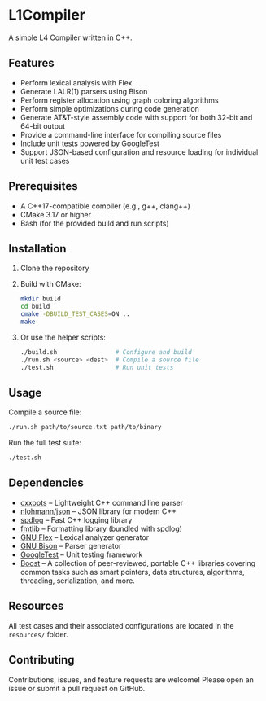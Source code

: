 # L1Compiler

A simple L4 Compiler written in C++.

## Features

* Perform lexical analysis with Flex
* Generate LALR(1) parsers using Bison
* Perform register allocation using graph coloring algorithms
* Perform simple optimizations during code generation
* Generate AT&T-style assembly code with support for both 32-bit and 64-bit
  output
* Provide a command-line interface for compiling source files
* Include unit tests powered by GoogleTest
* Support JSON-based configuration and resource loading for individual unit test
  cases

## Prerequisites

* A C++17-compatible compiler (e.g., g++, clang++)
* CMake 3.17 or higher
* Bash (for the provided build and run scripts)

## Installation

1. Clone the repository

2. Build with CMake:

   ```bash
   mkdir build
   cd build
   cmake -DBUILD_TEST_CASES=ON .. 
   make
   ```

3. Or use the helper scripts:

   ```bash
   ./build.sh                # Configure and build
   ./run.sh <source> <dest>  # Compile a source file
   ./test.sh                 # Run unit tests
   ```

## Usage

Compile a source file:

```bash
./run.sh path/to/source.txt path/to/binary
```

Run the full test suite:

```bash
./test.sh
```

## Dependencies

* [cxxopts](https://github.com/jarro2783/cxxopts) – Lightweight C++ command line
  parser
* [nlohmann/json](https://github.com/nlohmann/json) – JSON library for modern
  C++
* [spdlog](https://github.com/gabime/spdlog) – Fast C++ logging library
* [fmtlib](https://github.com/fmtlib/fmt) – Formatting library (bundled with
  spdlog)
* [GNU Flex](https://github.com/westes/flex) – Lexical analyzer generator
* [GNU Bison](https://www.gnu.org/software/bison/) – Parser generator
* [GoogleTest](https://github.com/google/googletest) – Unit testing framework
* [Boost](https://www.boost.org/) – A collection of peer-reviewed, portable C++
  libraries covering common tasks such as smart pointers, data structures,
  algorithms, threading, serialization, and more.

## Resources

All test cases and their associated configurations are located in the
`resources/` folder.

## Contributing

Contributions, issues, and feature requests are welcome! Please open an issue or
submit a pull request on GitHub.
